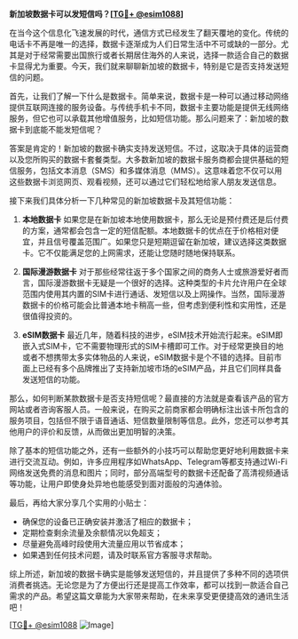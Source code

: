 **新加坡数据卡可以发短信吗？[[TG💪+ @esim1088](https://t.me/s/esim1088)]**

在当今这个信息化飞速发展的时代，通信方式已经发生了翻天覆地的变化。传统的电话卡不再是唯一的选择，数据卡逐渐成为人们日常生活中不可或缺的一部分。尤其是对于经常需要出国旅行或者长期居住海外的人来说，选择一款适合自己的数据卡显得尤为重要。今天，我们就来聊聊新加坡的数据卡，特别是它是否支持发送短信的问题。

首先，让我们了解一下什么是数据卡。简单来说，数据卡是一种可以通过移动网络提供互联网连接的服务设备。与传统手机卡不同，数据卡主要功能是提供无线网络服务，但它也可以承载其他增值服务，比如短信功能。那么问题来了：新加坡的数据卡到底能不能发短信呢？

答案是肯定的！新加坡的数据卡确实支持发送短信。不过，这取决于具体的运营商以及您所购买的数据卡套餐类型。大多数新加坡的数据卡服务商都会提供基础的短信服务，包括文本消息（SMS）和多媒体消息（MMS）。这意味着您不仅可以用这些数据卡浏览网页、观看视频，还可以通过它们轻松地给家人朋友发送信息。

接下来我们具体分析一下几种常见的新加坡数据卡及其短信功能：

1. **本地数据卡**
   如果您是在新加坡本地使用数据卡，那么无论是预付费还是后付费的方案，通常都会包含一定的短信配额。本地数据卡的优点在于价格相对便宜，并且信号覆盖范围广。如果您只是短期逗留在新加坡，建议选择这类数据卡。它不仅能满足您的上网需求，还能让您随时随地保持联系。

2. **国际漫游数据卡**
   对于那些经常往返于多个国家之间的商务人士或旅游爱好者而言，国际漫游数据卡无疑是一个很好的选择。这种类型的卡片允许用户在全球范围内使用其内置的SIM卡进行通话、发短信以及上网操作。当然，国际漫游数据卡的价格可能会比普通本地卡稍高一些，但考虑到便利性和实用性，还是很值得投资的。

3. **eSIM数据卡**
   最近几年，随着科技的进步，eSIM技术开始流行起来。eSIM即嵌入式SIM卡，它不需要物理形式的SIM卡槽即可工作。对于经常更换目的地或者不想携带太多实体物品的人来说，eSIM数据卡是个不错的选择。目前市面上已经有多个品牌推出了支持新加坡市场的eSIM产品，并且它们同样具备发送短信的功能。

那么，如何判断某款数据卡是否支持短信呢？最直接的方法就是查看该产品的官方网站或者咨询客服人员。一般来说，在购买之前商家都会明确标注出该卡所包含的服务项目，包括但不限于语音通话、短信数量限制等信息。此外，您还可以参考其他用户的评价和反馈，从而做出更加明智的决策。

除了基本的短信功能之外，还有一些额外的小技巧可以帮助您更好地利用数据卡来进行交流互动。例如，许多应用程序如WhatsApp、Telegram等都支持通过Wi-Fi网络发送免费的消息和图片；同时，部分高端型号的数据卡还配备了高清视频通话等功能，让用户即使身处异地也能感受到面对面般的沟通体验。

最后，再给大家分享几个实用的小贴士：
- 确保您的设备已正确安装并激活了相应的数据卡；
- 定期检查剩余流量及余额情况以免超支；
- 尽量避免高峰时段使用大流量应用以节省成本；
- 如果遇到任何技术问题，请及时联系官方客服寻求帮助。

综上所述，新加坡的数据卡确实是能够发送短信的，并且提供了多种不同的选项供消费者挑选。无论您是为了方便出行还是提高工作效率，都可以找到一款适合自己需求的产品。希望这篇文章能为大家带来帮助，在未来享受更便捷高效的通讯生活吧！

[[TG💪+ @esim1088](https://t.me/s/esim1088) ![Image](https://i.postimg.cc/4NQfJmqS/Snipaste-2025-05-13-00-14-12.png)]